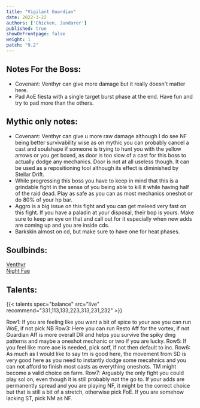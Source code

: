 ```yaml
---
title: "Vigilant Guardian"
date: 2022-3-22
authors: ['Chicken, Jundarer']
published: true
showOnFrontpage: false
weight: 1
patch: "9.2"
---
```



## Notes For the Boss:
- Covenant: Venthyr can give more damage but it really doesn't matter here.
- Pad AoE fiesta with a single target burst phase at the end. Have fun and try to pad more than the others. 

## Mythic only notes:
- Covenant: Venthyr can give u more raw damage although I do see NF being better survivability wise as on mythic you can probably cancel a cast and soulshape if someone is trying to hunt you with the yellow arrows or you get boxed, as door is too slow of a cast for this boss to actually dodge any mechanics. Door is not at all useless though. It can be used as a repositioning tool although its effect is diminished by Stellar Drift.
- While progressing this boss you have to keep in mind that this is a grindable fight in the sense of you being able to kill it while having half of the raid dead. Play as safe as you can as most mechanics oneshot or do 80% of your hp bar. 
- Aggro is a big issue on this fight and you can get meleed very fast on this fight. If you have a paladin at your disposal, their bop is yours. Make sure to keep an eye on that and call out for it especially when new adds are coming up and you are inside cds.
- Barkskin almost on cd, but make sure to have one for heat phases.

## Soulbinds:
[Venthyr](https://www.wowhead.com/soulbind-calc/venthyr/theotar-the-mad-duke/druid/AwCW5b4TBTLkChUy4golNYcKIwUySQoVMjEKNTI_Cg)
<br>[Night Fae](https://www.wowhead.com/soulbind-calc/night-fae/niya/druid/AwCW6r4CBTXKCiU1IAoTBTXGChUy4golMuQKIhUySQo1Mj8K)

## Talents:

{{< talents spec="balance" src="live" recommend="331,113,133,223,313,231,232" >}}

Row1: If you are feeling like you want a bit of spice to your aoe you can run WoE, if not pick NB
Row3: Here you can run Resto Aff for the vortex, if not Guardian Aff is more overall DR and helps you survive the spiky dmg patterns and maybe a oneshot mechanic or two if you are lucky.
Row5: If you feel like more aoe is needed, pick sotf, if not then default to inc.
Row6: As much as I would like to say tm is good here, the movement from SD is very good here as you need to instantly dodge some mecahnics and you can not afford to finish most casts as everything oneshots. TM might become a valid choice on farm.
Row7: Arguably the only fight you could play sol on, even though it is still probably not the go to. If your adds are permanently spread and you are playing NF, it might be the correct choice but that is still a bit of a stretch, otherwise pick FoE. If you are somehow lacking ST, pick NM as NF.

